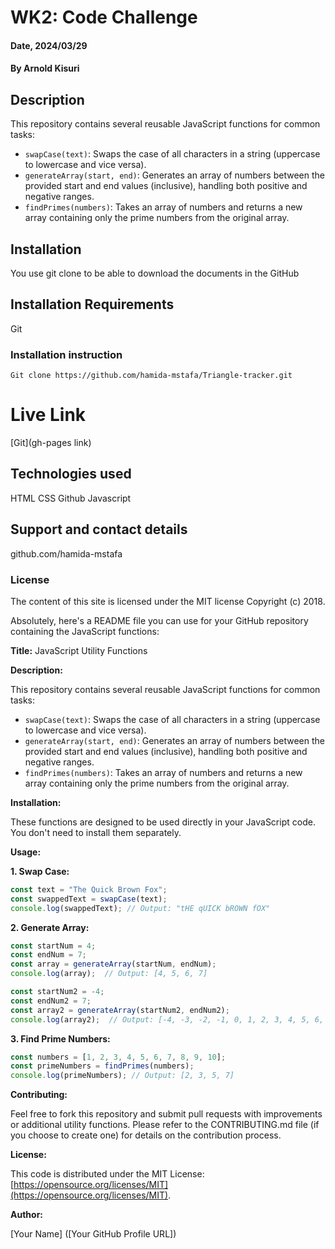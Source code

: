 # WK2: Code Challenge

#### Date, 2024/03/29

#### By Arnold Kisuri

## Description
This repository contains several reusable JavaScript functions for common tasks:

* `swapCase(text)`: Swaps the case of all characters in a string (uppercase to lowercase and vice versa).
* `generateArray(start, end)`: Generates an array of numbers between the provided start and end values (inclusive), handling both positive and negative ranges.
* `findPrimes(numbers)`: Takes an array of numbers and returns a new array containing only the prime numbers from the original array.

## Installation
You use git clone to be able to download the documents in the GitHub

## Installation Requirements
Git

### Installation instruction
```
Git clone https://github.com/hamida-mstafa/Triangle-tracker.git

```

# Live Link
[Git](gh-pages link)

## Technologies used
HTML
CSS
Github
Javascript

## Support and contact details
github.com/hamida-mstafa

### License
The content of this site is licensed under the MIT license
Copyright (c) 2018.


Absolutely, here's a README file you can use for your GitHub repository containing the JavaScript functions:

**Title:** JavaScript Utility Functions

**Description:**

This repository contains several reusable JavaScript functions for common tasks:

* `swapCase(text)`: Swaps the case of all characters in a string (uppercase to lowercase and vice versa).
* `generateArray(start, end)`: Generates an array of numbers between the provided start and end values (inclusive), handling both positive and negative ranges.
* `findPrimes(numbers)`: Takes an array of numbers and returns a new array containing only the prime numbers from the original array.

**Installation:**

These functions are designed to be used directly in your JavaScript code. You don't need to install them separately.

**Usage:**

**1. Swap Case:**

```javascript
const text = "The Quick Brown Fox";
const swappedText = swapCase(text);
console.log(swappedText); // Output: "tHE qUICK bROWN fOX"
```

**2. Generate Array:**

```javascript
const startNum = 4;
const endNum = 7;
const array = generateArray(startNum, endNum);
console.log(array);  // Output: [4, 5, 6, 7]

const startNum2 = -4;
const endNum2 = 7;
const array2 = generateArray(startNum2, endNum2);
console.log(array2);  // Output: [-4, -3, -2, -1, 0, 1, 2, 3, 4, 5, 6, 7]
```

**3. Find Prime Numbers:**

```javascript
const numbers = [1, 2, 3, 4, 5, 6, 7, 8, 9, 10];
const primeNumbers = findPrimes(numbers);
console.log(primeNumbers); // Output: [2, 3, 5, 7]
```

**Contributing:**

Feel free to fork this repository and submit pull requests with improvements or additional utility functions. Please refer to the CONTRIBUTING.md file (if you choose to create one) for details on the contribution process.

**License:**

This code is distributed under the MIT License: [https://opensource.org/licenses/MIT](https://opensource.org/licenses/MIT).

**Author:**

[Your Name] ([Your GitHub Profile URL])
